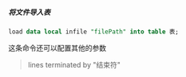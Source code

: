 ##### 将文件导入表

```sql
load data local infile "filePath" into table 表;
```

这条命令还可以配置其他的参数

> lines terminated by "结束符"